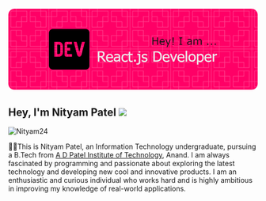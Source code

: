 

![Header](https://raw.githubusercontent.com/Nityam24/Nityam24/main/github-header-image%20(1).png)
<h2 align="left">Hey, I'm Nityam Patel <img src="https://raw.githubusercontent.com/aemmadi/aemmadi/master/wave.gif" width="30"/></h2>

<p align="left"> <img src="https://komarev.com/ghpvc/?username=Nityam24&label=Profile%20views&color=0e75b6&style=flat" alt="Nityam24" /> </p>

<p>👨‍🎓This is Nityam Patel, an Information Technology undergraduate, pursuing a B.Tech from <a href="https://www.adit.ac.in/">A D Patel Institute of Technology</a>, Anand. I am always fascinated by programming and passionate about exploring the latest technology and developing new cool and innovative products. I am an enthusiastic and curious individual who works hard and is highly ambitious in improving my knowledge of real-world applications.
</p>
